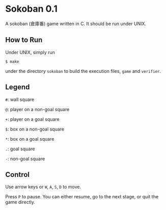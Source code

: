 # Sokoban 0.1
A sokoban (倉庫番) game written in C. It should be run under UNIX.

## How to Run
Under UNIX, simply run
```
$ make
```
under the directory `sokoban` to build the execution files, `game` and `verifier`.

## Legend
`#`: wall square

`@`: player on a non-goal square

`+`: player on a goal square

`$`: box on a non-goal square

`*`: box on a goal square

`.`: goal square

`-`: non-goal square

## Control
Use arrow keys or `W`, `A`, `S`, `D` to move.

Press `P` to pause. You can either resume, go to the next stage, or quit the game directly.
